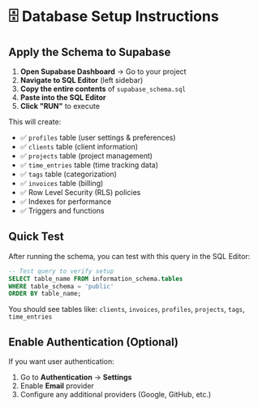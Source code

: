 # 🗄️ Database Setup Instructions

## Apply the Schema to Supabase

1. **Open Supabase Dashboard** → Go to your project
2. **Navigate to SQL Editor** (left sidebar)
3. **Copy the entire contents** of `supabase_schema.sql`
4. **Paste into the SQL Editor**
5. **Click "RUN"** to execute

This will create:

- ✅ `profiles` table (user settings & preferences)
- ✅ `clients` table (client information)
- ✅ `projects` table (project management)
- ✅ `time_entries` table (time tracking data)
- ✅ `tags` table (categorization)
- ✅ `invoices` table (billing)
- ✅ Row Level Security (RLS) policies
- ✅ Indexes for performance
- ✅ Triggers and functions

## Quick Test

After running the schema, you can test with this query in the SQL Editor:

```sql
-- Test query to verify setup
SELECT table_name FROM information_schema.tables
WHERE table_schema = 'public'
ORDER BY table_name;
```

You should see tables like: `clients`, `invoices`, `profiles`, `projects`, `tags`, `time_entries`

## Enable Authentication (Optional)

If you want user authentication:

1. Go to **Authentication** → **Settings**
2. Enable **Email** provider
3. Configure any additional providers (Google, GitHub, etc.)

